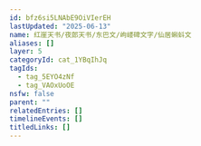 ```yaml
---
id: bfz6si5LNAbE9OiVIerEH
lastUpdated: "2025-06-13"
name: 红崖天书/夜郎天书/东巴文/岣嵝碑文字/仙居蝌蚪文
aliases: []
layer: 5
categoryId: cat_1YBqIhJq
tagIds:
  - tag_5EYO4zNf
  - tag_VAOxUoOE
nsfw: false
parent: ""
relatedEntries: []
timelineEvents: []
titledLinks: []
---
```


